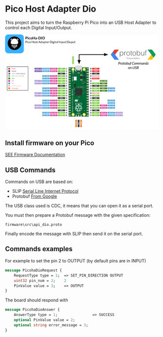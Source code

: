 # Pico Host Adapter Dio

This project aims to turn the Raspberry Pi Pico into an USB Host Adapter to control each Digital Input/Output.

![](./schema.png)

## Install firmware on your Pico

[SEE Firmware Documentation](firmware/README.md)

## USB Commands

Commands on USB are based on:

- SLIP [Serial Line Internet Protocol](https://fr.wikipedia.org/wiki/Serial_Line_Internet_Protocol)
- Protobuf [From Google](https://protobuf.dev/)

The USB class used is CDC, it means that you can open it as a serial port.

You must then prepare a Protobuf message with the given specification:

```
firmware\src\api_dio.proto
```

Finally encode the message with SLIP then send it on the serial port.

## Commands examples

For example to set the pin 2 to OUTPUT (by default pins are in INPUT)

```protobuf
message PicohaDioRequest {
    RequestType type = 1;  => SET_PIN_DIRECTION OUTPUT
    uint32 pin_num = 2;    2
    PinValue value = 3;    => OUTPUT
}
```

The board should respond with

```protobuf
message PicohaDioAnswer {
    AnswerType type = 1;                => SUCCESS
    optional PinValue value = 2;
    optional string error_message = 3;
}
```
